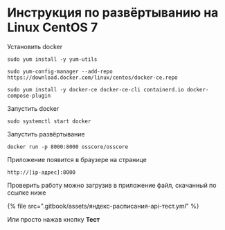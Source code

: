 # Инструкция по развёртыванию на Linux CentOS 7

Установить docker

```
sudo yum install -y yum-utils
```

```
sudo yum-config-manager --add-repo https://download.docker.com/linux/centos/docker-ce.repo
```

```
sudo yum install -y docker-ce docker-ce-cli containerd.io docker-compose-plugin
```

Запустить docker

```
sudo systemctl start docker
```

Запустить развёртывание

```
docker run -p 8000:8000 osscore/osscore
```

Приложение появится в браузере на странице

```
http://[ip-адрес]:8000
```

Проверить работу можно загрузив в приложение файл, скачанный по ссылке ниже

{% file src=".gitbook/assets/яндекс-расписания-api-тест.yml" %}

Или просто нажав кнопку **Тест**
